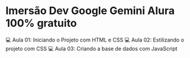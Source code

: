 # Imersão Dev Google Gemini Alura 100% gratuito
:computer: Aula 01: Iniciando o Projeto com HTML e CSS
:computer: Aula 02: Estilizando o projeto com CSS
:computer: Aula 03: Criando a base de dados com JavaScript
